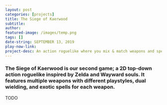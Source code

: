 ```yaml
---
layout: post
categories: [projects]
title: The Siege of Kaerwood
subtitle:
author:
featured-image: /images/temp.png
tags: []
date-string: SEPTEMBER 13, 2019
play-now-link:
project-desc: An action roguelike where you mix & match weapons and spells to venture into an abandoned, monster-infested fort.
---
```


### The Siege of Kaerwood is our second game; a 2D top-down action roguelike inspired by Zelda and Wayward souls. It features multiple weapons with different playstyles, dual wielding, and exotic spells for each weapon.

TODO